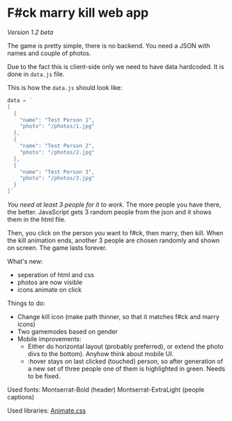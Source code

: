 # F#ck marry kill web app

_Version 1.2 beta_

The game is pretty simple, there is no backend. You need a JSON with names and couple of photos. 

Due to the fact this is client-side only we need to have data hardcoded. It is done in `data.js` file.

This is how the `data.js` should look like:
```javascript
data = `
[
  {
    "name": "Test Person 1",
    "photo": "/photos/1.jpg"
  },
  {
    "name": "Test Person 2",
    "photo": "/photos/2.jpg"
  },
  {
    "name": "Test Person 3",
    "photo": "/photos/3.jpg"
  }
]`
```
*You need at least 3 people for it to work*. The more people you have there, the better. JavaScript gets 3 random people from the json and it shows them in the html file.

Then, you click on the person you want to f#ck, then marry, then kill. When the kill animation ends, another 3 people are chosen randomly and shown on screen. The game lasts forever.

What's new:
* seperation of html and css
* photos are now visible
* icons animate on click

Things to do:
* Change kill icon (make path thinner, so that it matches f#ck and marry icons)
* Two gamemodes based on gender
* Mobile improvements:
  * Either do horizontal layout (probably preferred), or extend the photo divs to the bottom). Anyhow think about mobile UI.
  * :hover stays on last clicked (touched) person, so after generation of a new set of three people one of them is highlighted in green. Needs to be fixed.


Used fonts:
Montserrat-Bold (header)
Montserrat-ExtraLight (people captions)

Used libraries:
[Animate.css](https://animate.style/)
